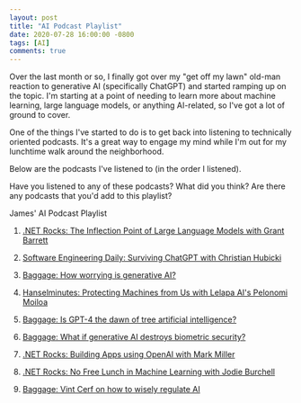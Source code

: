 ```yaml
---
layout: post
title: "AI Podcast Playlist"
date: 2020-07-28 16:00:00 -0800
tags: [AI]
comments: true
---
```


Over the last month or so, I finally got over my "get off my lawn" old-man reaction to generative AI (specifically ChatGPT) and started ramping up on the topic. I'm starting at a point of needing to learn more about machine learning, large language models, or anything AI-related, so I've got a lot of ground to cover.

One of the things I've started to do is to get back into listening to technically oriented podcasts. It's a great way to engage my mind while I'm out for my lunchtime walk around the neighborhood.

Below are the podcasts I've listened to (in the order I listened).

Have you listened to any of these podcasts? What did you think? Are there any podcasts that you'd add to this playlist?

James' AI Podcast Playlist

1) [.NET Rocks: The Inflection Point of Large Language Models with Grant Barrett](https://podcasts.apple.com/us/podcast/net-rocks/id130068596?i=1000603403656)

2) [Software Engineering Daily: Surviving ChatGPT with Christian Hubicki](https://podcasts.apple.com/us/podcast/software-engineering-daily/id1019576853?i=1000601486091)

3) [Baggage: How worrying is generative AI?](https://podcasts.apple.com/us/podcast/babbage-from-the-economist/id508376907?i=1000610760838)

4) [Hanselminutes: Protecting Machines from Us with Lelapa AI's Pelonomi Moiloa](https://podcasts.apple.com/us/podcast/hanselminutes-with-scott-hanselman/id117488860?i=1000608857320)

5) [Baggage: Is GPT-4 the dawn of tree artificial intelligence?](https://podcasts.apple.com/us/podcast/babbage-from-the-economist/id508376907?i=1000605453349)

6) [Baggage: What if generative AI destroys biometric security?](https://podcasts.apple.com/us/podcast/babbage-from-the-economist/id508376907?i=1000615182478)

7) [.NET Rocks: Building Apps using OpenAI with Mark Miller](https://podcasts.apple.com/us/podcast/net-rocks/id130068596?i=1000617093714)

8) [.NET Rocks: No Free Lunch in Machine Learning with Jodie Burchell](https://podcasts.apple.com/us/podcast/net-rocks/id130068596?i=1000615254559)

9) [Baggage: Vint Cerf on how to wisely regulate AI](https://podcasts.apple.com/us/podcast/babbage-from-the-economist/id508376907?i=1000619394068)
